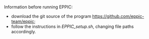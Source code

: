 Information before running EPPIC:
+ download the git source of the program https://github.com/eppic-team/eppic;
+ follow the instructions in *EPPIC_setup.sh*, changing file paths accordingly.
